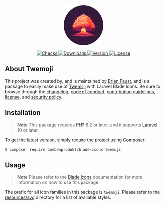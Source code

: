 <p align="center">
    <a href="https://bombenprodukt.com" target="_blank">
        <img src="https://raw.githubusercontent.com/BombenProdukt/assets/main/logo-text.svg" width="128" alt="BombenProdukt Logo" />
    </a>
</p>

<p align="center">
    <a href="https://github.com/faustbrian/blade-icons-twemoji/actions">
        <img src="https://badge.sh/github/check-runs/BombenProdukt/blade-icons-twemoji" alt="Checks" />
    </a>
    <a href="https://packagist.org/packages/bombenprodukt/blade-icons-twemoji">
        <img src="https://badge.sh/packagist/downloads/BombenProdukt/blade-icons-twemoji" alt="Downloads" />
    </a>
    <a href="https://packagist.org/packages/bombenprodukt/blade-icons-twemoji">
        <img src="https://badge.sh/packagist/version/BombenProdukt/blade-icons-twemoji" alt="Version" />
    </a>
    <a href="https://packagist.org/packages/bombenprodukt/blade-icons-twemoji">
        <img src="https://badge.sh/packagist/license/BombenProdukt/blade-icons-twemoji" alt="License" />
    </a>
</p>

## About Twemoji

This project was created by, and is maintained by [Brian Faust](https://github.com/faustbrian), and is a package to easily make use of [Twemoji](https://twemoji.com/) with Laravel Blade Icons. Be sure to browse through the [changelog](CHANGELOG.md), [code of conduct](.github/CODE_OF_CONDUCT.md), [contribution guidelines](.github/CONTRIBUTING.md), [license](LICENSE), and [security policy](.github/SECURITY.md).

## Installation

> **Note**
> This package requires [PHP](https://www.php.net/) 8.2 or later, and it supports [Laravel](https://laravel.com/) 10 or later.

To get the latest version, simply require the project using [Composer](https://getcomposer.org/):

```bash
$ composer require bombenprodukt/blade-icons-twemoji
```

## Usage

> **Note**
> Please refer to the [Blade Icons](https://github.com/faustbrian/blade-icons) documentation for more information on how to use this package.

The prefix for all icon families in this package is `twemoji`. Please refer to the [resources/svg](/resources/svg) directory for a list of available styles.
